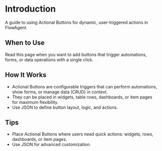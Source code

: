 # Introduction

A guide to using Actional Buttons for dynamic, user-triggered actions in FlowAgent.

## When to Use
Read this page when you want to add buttons that trigger automations, forms, or data operations with a single click.

## How It Works
- Actional Buttons are configurable triggers that can perform automations, show forms, or manage data (CRUD) in context.
- They can be placed in widgets, table rows, dashboards, or item pages for maximum flexibility.
- Use JSON to define button layout, logic, and actions.

## Tips
- Place Actional Buttons where users need quick actions: widgets, rows, dashboards, or item pages.
- Use JSON for advanced customization.